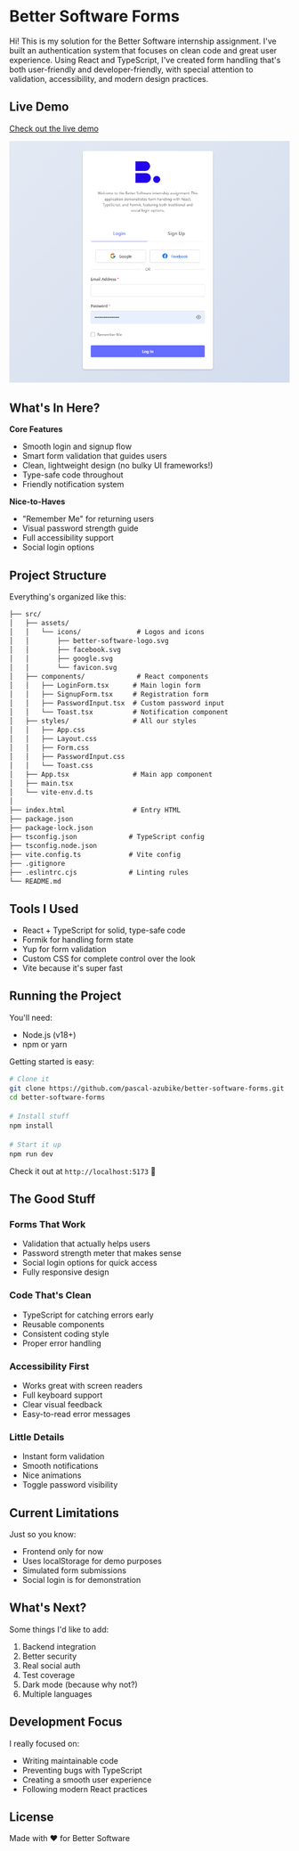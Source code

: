 # Better Software Forms

Hi! This is my solution for the Better Software internship assignment. I've built an authentication system that focuses on clean code and great user experience. Using React and TypeScript, I've created form handling that's both user-friendly and developer-friendly, with special attention to validation, accessibility, and modern design practices.

## Live Demo

[Check out the live demo](https://better-software-forms.vercel.app/)

![Better Software Forms Preview](./src/assets/images/better-software-form-preview.png)

## What's In Here?

**Core Features**

- Smooth login and signup flow
- Smart form validation that guides users
- Clean, lightweight design (no bulky UI frameworks!)
- Type-safe code throughout
- Friendly notification system

**Nice-to-Haves**

- "Remember Me" for returning users
- Visual password strength guide
- Full accessibility support
- Social login options

## Project Structure

Everything's organized like this:

```
├── src/
│   ├── assets/
│   │   └── icons/              # Logos and icons
│   │       ├── better-software-logo.svg
│   │       ├── facebook.svg
│   │       ├── google.svg
│   │       └── favicon.svg
│   ├── components/             # React components
│   │   ├── LoginForm.tsx      # Main login form
│   │   ├── SignupForm.tsx     # Registration form
│   │   ├── PasswordInput.tsx  # Custom password input
│   │   └── Toast.tsx          # Notification component
│   ├── styles/                # All our styles
│   │   ├── App.css
│   │   ├── Layout.css
│   │   ├── Form.css
│   │   ├── PasswordInput.css
│   │   └── Toast.css
│   ├── App.tsx                # Main app component
│   ├── main.tsx
│   └── vite-env.d.ts
│
├── index.html                 # Entry HTML
├── package.json
├── package-lock.json
├── tsconfig.json             # TypeScript config
├── tsconfig.node.json
├── vite.config.ts            # Vite config
├── .gitignore
├── .eslintrc.cjs             # Linting rules
└── README.md
```

## Tools I Used

- React + TypeScript for solid, type-safe code
- Formik for handling form state
- Yup for form validation
- Custom CSS for complete control over the look
- Vite because it's super fast

## Running the Project

You'll need:

- Node.js (v18+)
- npm or yarn

Getting started is easy:

```bash
# Clone it
git clone https://github.com/pascal-azubike/better-software-forms.git
cd better-software-forms

# Install stuff
npm install

# Start it up
npm run dev
```

Check it out at `http://localhost:5173` 🚀

## The Good Stuff

### Forms That Work

- Validation that actually helps users
- Password strength meter that makes sense
- Social login options for quick access
- Fully responsive design

### Code That's Clean

- TypeScript for catching errors early
- Reusable components
- Consistent coding style
- Proper error handling

### Accessibility First

- Works great with screen readers
- Full keyboard support
- Clear visual feedback
- Easy-to-read error messages

### Little Details

- Instant form validation
- Smooth notifications
- Nice animations
- Toggle password visibility

## Current Limitations

Just so you know:

- Frontend only for now
- Uses localStorage for demo purposes
- Simulated form submissions
- Social login is for demonstration

## What's Next?

Some things I'd like to add:

1. Backend integration
2. Better security
3. Real social auth
4. Test coverage
5. Dark mode (because why not?)
6. Multiple languages

## Development Focus

I really focused on:

- Writing maintainable code
- Preventing bugs with TypeScript
- Creating a smooth user experience
- Following modern React practices

## License

Made with ❤️ for Better Software
